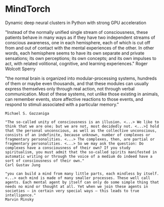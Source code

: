 # MindTorch
Dynamic deep neural clusters in Python with strong GPU acceleration

"Instead of the normally unified single stream of consciousness, these patients behave in many ways as if they have two independent streams of conscious awareness, one in each hemisphere, each of which is cut off from and out of contact with the mental experiences of the other. In other words, each hemisphere seems to have its own separate and private sensations; its own perceptions; its own concepts; and its own impulses to act, with related volitional, cognitive, and learning experiences."
Roger Wolcott Sperry

"the normal brain is organized into modular-processing systems, hundreds of them or maybe even thousands, and that these modules can usually express themselves only through real action, not through verbal communication. Most of these systems, not unlike those existing in animals, can remember events, store affective reactions to those events, and respond to stimuli associated with a particular memory."
```
Michael S. Gazzaniga

"The so-called unity of consciousness is an illusion. <...> We like to think that we are one; but we are not, most decidedly not. <...>I hold that the personal unconscious, as well as the collective unconscious, consists of an indefinite, because unknown, number of complexes or fragmentary personalities. <...> The complexes, then, are partial or fragmentary personalities. <...> So we may ask the question: Do complexes have a consciousness of their own? If you study spiritualism, you must admit that the so-called spirits manifested in automatic writing or through the voice of a medium do indeed have a sort of consciousness of their own."
Carl Gustav Jung

"you can build a mind from many little parts, each mindless by itself. <...> each mind is made of many smaller processes. These well call agents. Each mental agent by itself can only do some simple thing that needs no mind or thought at all. Yet when we join these agents in societies – in certain very special ways – this leads to true intelligence."
Marvin Minsky
